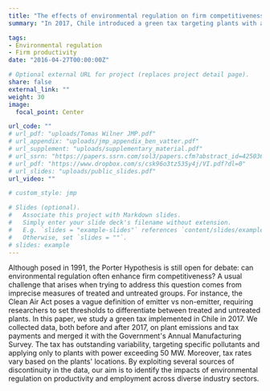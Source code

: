 ```yaml
---
title: "The effects of environmental regulation on firm competitiveness: The Porter Hypothesis under the lens"
summary: "In 2017, Chile introduced a green tax targeting plants with a power capacity of 50 MW or higher. I exploit this and other discontinuities in the tax design to identify the effects of environmental regulation on firm competitiveness and employment across diverse industries."

tags:
- Environmental regulation
- Firm productivity
date: "2016-04-27T00:00:00Z"

# Optional external URL for project (replaces project detail page).
share: false
external_link: ""
weight: 30
image:
  focal_point: Center

url_code: ""
# url_pdf: "uploads/Tomas Wilner JMP.pdf"
# url_appendix: "uploads/jmp_appendix_ben_vatter.pdf"
# url_supplement: "uploads/supplementary_material.pdf"
# url_ssrn: "https://papers.ssrn.com/sol3/papers.cfm?abstract_id=4250361"
# url_pdf: "https://www.dropbox.com/s/csk96o3tz535y4j/VI.pdf?dl=0"
# url_slides: "uploads/public_slides.pdf"
url_video: ""

# custom_style: jmp

# Slides (optional).
#   Associate this project with Markdown slides.
#   Simply enter your slide deck's filename without extension.
#   E.g. `slides = "example-slides"` references `content/slides/example-slides.md`.
#   Otherwise, set `slides = ""`.
# slides: example
---
```


Although posed in 1991, the Porter Hypothesis is still open for debate: can environmental regulation often enhance firm competitiveness? A usual challenge that arises when trying to address this question comes from imprecise measures of treated and untreated groups. For instance, the Clean Air Act poses a vague definition of emitter vs non-emitter, requiring researchers to set thresholds to differentiate between treated and untreated plants. In this paper, we study a green tax implemented in Chile in 2017. We collected data, both before and after 2017, on plant emissions and tax payments and merged it with the Government's Annual Manufacturing Survey. The tax has outstanding variability, targeting specific pollutants and applying only to plants with power exceeding 50 MW. Moreover, tax rates vary based on the plants' locations. By exploiting several sources of discontinuity in the data, our aim is to identify the impacts of environmental regulation on productivity and employment across diverse industry sectors.

